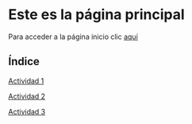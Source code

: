 # Este es la página principal
Para acceder a la página inicio clic [aquí](https://nswhuei.github.io/reto3/inicio)

## Índice
[Actividad 1](ActividadRQ5.1)

[Actividad 2](ActividadRQ5.2)

[Actividad 3](ActividadRQ5.3)
